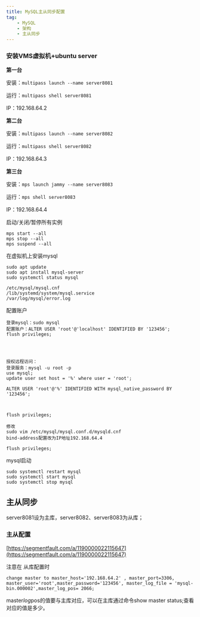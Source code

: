 ```yaml
---
title: MySQL主从同步配置
tag:
	- MySQL
	- 架构
	- 主从同步
---
```




### 安装VMS虚拟机+ubuntu server



**第一台**

安装：`multipass launch --name server8081`

运行：`multipass shell server8081`

IP：192.168.64.2



**第二台**

安装：`multipass launch --name server8082`

运行：`multipass shell server8082`

IP：192.168.64.3



**第三台**

安装：`mps launch jammy --name server8083 `

运行：`mps shell server8083`

IP：192.168.64.4



启动/关闭/暂停所有实例

```
mps start --all
mps stop --all
mps suspend --all
```




在虚拟机上安装mysql

    sudo apt update
    sudo apt install mysql-server
    sudo systemctl status mysql
    
    /etc/mysql/mysql.cnf
    /lib/systemd/system/mysql.service
    /var/log/mysql/error.log

配置账户

    登录mysql：sudo mysql
    配置账户：ALTER USER 'root'@'localhost' IDENTIFIED BY '123456';
    flush privileges;
    



    授权远程访问：
    登录服务：mysql -u root -p
    use mysql;
    update user set host = '%' where user = 'root';
    
    ALTER USER 'root'@'%' IDENTIFIED WITH mysql_native_password BY '123456';



    flush privileges;
    
    修改
    sudo vim /etc/mysql/mysql.conf.d/mysqld.cnf
    bind-address配置改为IP地址192.168.64.4
    
    flush privileges;



mysql启动

    sudo systemctl restart mysql
    sudo systemctl start mysql
    sudo systemctl stop mysql



## 主从同步



server8081设为主库，server8082、server8083为从库；



### 主从配置

[https://segmentfault.com/a/1190000022115647](https://segmentfault.com/a/1190000022115647)

注意在 从库配置时

    change master to master_host='192.168.64.2' , master_port=3306, master_user='root',master_password='123456', master_log_file = 'mysql-bin.000002',master_log_pos= 2066;



master*log*pos的值要与主库对应，可以在主库通过命令show master status;查看对应的值是多少。

